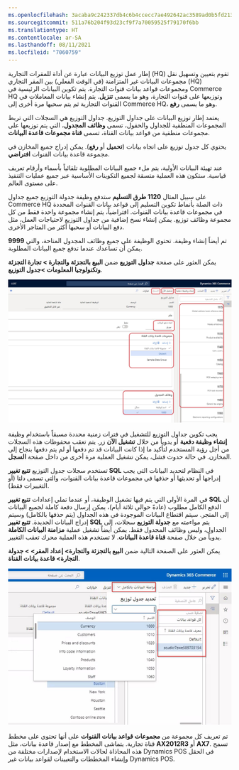 ```yaml
---
ms.openlocfilehash: 3acaba9c242337db4c6b4ccecc7ae492642ac3589ad0b5fd213ddc384f664641
ms.sourcegitcommit: 511a76b204f93d23cf9f7a70059525f79170f6bb
ms.translationtype: HT
ms.contentlocale: ar-SA
ms.lasthandoff: 08/11/2021
ms.locfileid: "7060759"
---
```

إطار عمل توزيع البيانات عبارة عن أداة للمقرات التجارية (HQ) تقوم بتعيين وتسهيل نقل مجموعات البيانات غير المتزامنة (في الوقت الفعلي) بين المقر التجاري (HQ) ومجموعات قواعد بيانات قنوات التجارة. يتم تكوين البيانات الرئيسية في Commerce HQ وتوزيعها على قنوات التجارة، وهو ما يسمى **تنزيل**. يتم إنشاء بيانات المعاملات في القنوات التجارية ثم يتم سحبها مرة أخرى إلى Commerce HQ، وهو ما يسمى **رفع**.

يعتمد إطار توزيع البيانات على جداول التوزيع. جداول التوزيع هي السجلات التي تربط المجموعات المنطقية للجداول والحقول، تسمى **وظائف المجدول**، التي يتم توزيعها على مجموعات منطقية من قواعد بيانات القناة، تسمى **قناة مجموعات قاعدة البيانات**. 

يحتوي كل جدول توزيع على اتجاه بيانات (**تحميل** أو **رفع**). يمكن إدراج جميع المخازن في مجموعة قاعدة بيانات القنوات **افتراضي**.  

عند تهيئة البيانات الأولية، يتم ملء جميع البيانات المطلوبة تلقائياً بأسماء وأرقام تعريف قياسية. ستكون هذه العملية متسقة لجميع التكوينات الأساسية عبر جميع عمليات التنفيذ على مستوى العالم. 

على سبيل المثال **1120 طرق التسليم** ستدفع وظيفة جدولة التوزيع جميع جداول Commerce HQ ذات الصلة بأنماط تكوين التسليم إلى قواعد بيانات القنوات المحددة في مجموعات قاعدة بيانات القنوات. افتراضياً، يتم إنشاء مجموعة واحدة فقط من كل مجموعة وظائف توزيع. يمكن إنشاء نسخ إضافية من جداول التوزيع لاحتياجات العمل، مثل دفع البيانات أو سحبها أكثر من المتاجر الأخرى.

**9999** تم أيضاً إنشاء وظيفة. تحتوي الوظيفة على جميع وظائف المجدول المتاحة، والتي يمكن أن تساعدك عندما تدفع جميع البيانات المطلوبة.

يمكن العثور على صفحة **جداول التوزيع** ضمن **البيع بالتجزئة والتجارة > تجارة التجزئة وتكنولوجيا المعلومات >جدول التوزيع**.


[ ![لقطة شاشة لصفحة جداول التوزيع.](../media/distribution-schedules-06-ssm.jpg) ](../media/distribution-schedules-06-ssm.jpg#lightbox)


يجب تكوين جداول التوزيع للتشغيل في فترات زمنية محددة مسبقاً باستخدام وظيفة **إنشاء وظيفة دفعية** أو يدوياً من خلال **تشغيل الآن** زر. يتم تعقب محفوظات هذه السجلات من أجل رؤية المستخدم لتأكيد ما إذا كانت البيانات قد تم دفعها أو لم يتم دفعها بنجاح إلى المخازن. في حالة حدوث فشل، يمكن تشغيل العملية مرة أخرى من داخل صفحة **السجل**. 

تستخدم سجلات جدول التوزيع **تتبع تغيير SQL** في النظام لتحديد البيانات التي يجب إدراجها أو تحديثها أو حذفها في مجموعات قاعدة بيانات القنوات، والتي تسمى دلتا (أو التغييرات فقط). 

في المرة الأولى التي يتم فيها تشغيل الوظيفة، أو عندما تملي إعدادات **تتبع تغيير SQL** أن الدفع الكامل مطلوب (عادةً حوالي ثلاثة أيام)، يمكن إرسال دفعة كاملة لجميع البيانات إلى المتجر. سيتم اقتطاع البيانات الموجودة في هذه الجداول (يتم حذفها بالكامل) وسيتم إدراج البيانات الجديدة. **تتبع تغيير SQL** يتم مواءمته مع **جدولة التوزيع** سجلات، إلى الجداول، وليس وظائف المجدول فقط. يمكن أيضاً تشغيل عملية **مزامنة البيانات الكاملة** يدوياً من خلال صفحة **قناة قاعدة البيانات**. لا تستخدم هذه العملية محرك تعقب التغيير. 

يمكن العثور على الصفحة التالية ضمن **البيع بالتجزئة والتجارة> إعداد المقر> > جدولة التجارة> قاعدة بيانات القناة**.
 
![ لقطة شاشةـ Dynamics 365 Commerce لعلامة التبويب مزامنة البيانات الكاملة.](../media/full-data-sync-07-ssm.jpg)

تم تعريف كل مجموعة من **مجموعات قواعد بيانات القنوات** على أنها تحتوي على مخطط قناة تجارية. يتماشى المخطط مع إصدار قاعدة بيانات، مثل **AX2012R3** أو **AX7**. تسمح هذه المحاذاة لحالات الاستخدام لإصدارات مختلفة من Dynamics POS في الحقل وإنشاء المخططات والتعيينات لقواعد بيانات غير Dynamics POS. 


